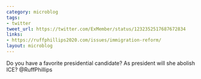 ```yaml
---
category: microblog
tags:
- twitter
tweet_url: https://twitter.com/ExMember/status/1232352517687672834
links:
- https://ruffphillips2020.com/issues/immigration-reform/
layout: microblog
---
```

Do you have a favorite presidential candidate? As president will she abolish ICE? @RuffPhillips
